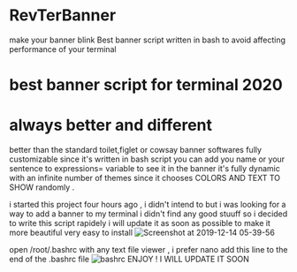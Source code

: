 # RevTerBanner
make your banner blink Best banner script written in bash to avoid affecting performance of your terminal
# best banner script for terminal 2020
# always better and different

better than the standard toilet,figlet or cowsay banner softwares
fully customizable since it's written in bash script
you can add you name or your sentence to expressions= variable to see it in the banner
it's fully dynamic with an infinite number of themes since it chooses COLORS AND TEXT TO SHOW randomly .

i started this project four hours ago , i didn't intend to but i was looking for a way to add a banner to my terminal i didn't find any good stuuff so i decided to write this script rapidely
i will update it as soon as possible to make it more beautiful 
very easy to install 
![Screenshot at 2019-12-14 05-39-56](https://user-images.githubusercontent.com/29919378/70850878-539a5000-1e8f-11ea-8626-bbedfcb7e143.png)

open /root/.bashrc with any text file viewer , i prefer nano
add this line to the end of the .bashrc file
![bashrc](https://user-images.githubusercontent.com/29919378/70850886-6dd42e00-1e8f-11ea-96f4-ab71f3b150d7.png)
ENJOY ! I WILL UPDATE IT SOON 
